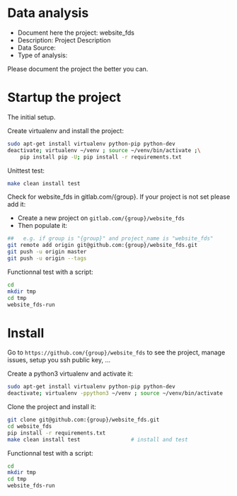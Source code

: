 # Data analysis
- Document here the project: website_fds
- Description: Project Description
- Data Source:
- Type of analysis:

Please document the project the better you can.

# Startup the project

The initial setup.

Create virtualenv and install the project:
```bash
sudo apt-get install virtualenv python-pip python-dev
deactivate; virtualenv ~/venv ; source ~/venv/bin/activate ;\
    pip install pip -U; pip install -r requirements.txt
```

Unittest test:
```bash
make clean install test
```

Check for website_fds in gitlab.com/{group}.
If your project is not set please add it:

- Create a new project on `gitlab.com/{group}/website_fds`
- Then populate it:

```bash
##   e.g. if group is "{group}" and project_name is "website_fds"
git remote add origin git@github.com:{group}/website_fds.git
git push -u origin master
git push -u origin --tags
```

Functionnal test with a script:

```bash
cd
mkdir tmp
cd tmp
website_fds-run
```

# Install

Go to `https://github.com/{group}/website_fds` to see the project, manage issues,
setup you ssh public key, ...

Create a python3 virtualenv and activate it:

```bash
sudo apt-get install virtualenv python-pip python-dev
deactivate; virtualenv -ppython3 ~/venv ; source ~/venv/bin/activate
```

Clone the project and install it:

```bash
git clone git@github.com:{group}/website_fds.git
cd website_fds
pip install -r requirements.txt
make clean install test                # install and test
```
Functionnal test with a script:

```bash
cd
mkdir tmp
cd tmp
website_fds-run
```
